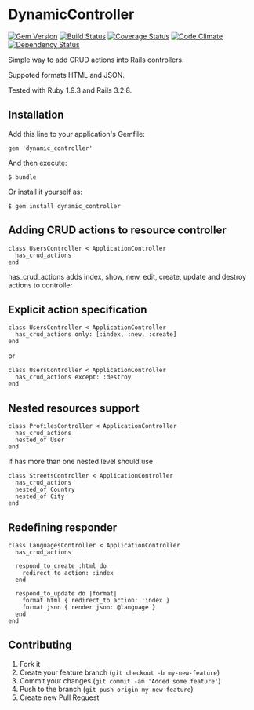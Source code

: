 # DynamicController

[![Gem Version](https://badge.fury.io/rb/dynamic_controller.png)](https://rubygems.org/gems/dynamic_controller)
[![Build Status](https://travis-ci.org/gabynaiman/dynamic_controller.png?branch=master)](https://travis-ci.org/gabynaiman/dynamic_controller)
[![Coverage Status](https://coveralls.io/repos/gabynaiman/dynamic_controller/badge.png?branch=master)](https://coveralls.io/r/gabynaiman/dynamic_controller?branch=master)
[![Code Climate](https://codeclimate.com/github/gabynaiman/dynamic_controller.png)](https://codeclimate.com/github/gabynaiman/dynamic_controller)
[![Dependency Status](https://gemnasium.com/gabynaiman/dynamic_controller.png)](https://gemnasium.com/gabynaiman/dynamic_controller)

Simple way to add CRUD actions into Rails controllers.

Suppoted formats HTML and JSON.

Tested with Ruby 1.9.3 and Rails 3.2.8.

## Installation

Add this line to your application's Gemfile:

    gem 'dynamic_controller'

And then execute:

    $ bundle

Or install it yourself as:

    $ gem install dynamic_controller

## Adding CRUD actions to resource controller

    class UsersController < ApplicationController
      has_crud_actions
    end

has_crud_actions adds index, show, new, edit, create, update and destroy actions to controller

## Explicit action specification

    class UsersController < ApplicationController
      has_crud_actions only: [:index, :new, :create]
    end

or

    class UsersController < ApplicationController
      has_crud_actions except: :destroy
    end


## Nested resources support

    class ProfilesController < ApplicationController
      has_crud_actions
      nested_of User
    end

If has more than one nested level should use

    class StreetsController < ApplicationController
      has_crud_actions
      nested_of Country
      nested_of City
    end

## Redefining responder

    class LanguagesController < ApplicationController
      has_crud_actions

      respond_to_create :html do
        redirect_to action: :index
      end

      respond_to_update do |format|
        format.html { redirect_to action: :index }
        format.json { render json: @language }
      end
    end

## Contributing

1. Fork it
2. Create your feature branch (`git checkout -b my-new-feature`)
3. Commit your changes (`git commit -am 'Added some feature'`)
4. Push to the branch (`git push origin my-new-feature`)
5. Create new Pull Request
